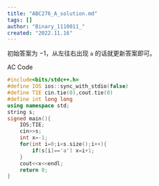```yaml
---
title: "ABC276_A_solution.md"
tags: []
author: "Binary_1110011_"
created: "2022.11.16"
---
```


初始答案为 $-1$，从左往右出现 `a` 的话就更新答案即可。

AC Code

```c++
#include<bits/stdc++.h>
#define IOS ios::sync_with_stdio(false)
#define TIE cin.tie(0),cout.tie(0)
#define int long long
using namespace std;
string s;
signed main(){
	IOS;TIE;
	cin>>s;
	int x=-1;
	for(int i=0;i<s.size();i++){
		if(s[i]=='a') x=i+1;
	}
	cout<<x<<endl;
	return 0;
} 

```